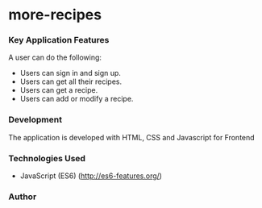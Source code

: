 # more-recipes
### Key Application Features
A user can do the following:

- Users can sign in and sign up.
- Users can get all their recipes.
- Users can get a recipe.
- Users can add or modify a recipe.

### Development

The application is developed with HTML, CSS and Javascript for Frontend 

### Technologies Used

- JavaScript (ES6) (http://es6-features.org/)

### Author
